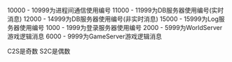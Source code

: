 10000 - 10999为进程间通信使用编号
11000 - 11999为DB服务器使用编号(实时消息)
12000 - 14999为DB服务器使用编号(非实时消息)
15000 - 15999为Log服务器使用编号
1000 - 1999为登录服务器使用编号
2000 - 5999为WorldServer游戏逻辑消息
6000 - 9999为GameServer游戏逻辑消息

C2S是奇数
S2C是偶数
